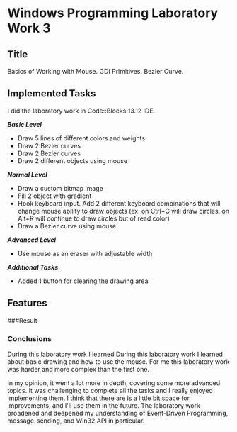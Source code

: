 
# Windows Programming Laboratory Work 3

## Title
Basics of Working with Mouse. GDI Primitives. Bezier Curve.

## Implemented Tasks
I did the laboratory work in Code::Blocks 13.12 IDE.

**_Basic Level_**
- Draw 5 lines of different colors and weights
- Draw 2 Bezier curves 
- Draw 2 Bezier curves
- Draw 2 different objects using mouse

**_Normal Level_**
- Draw a custom bitmap image 
- Fill 2 object with gradient
- Hook keyboard input. Add 2 different keyboard combinations that will change mouse ability to draw objects (ex. on Ctrl+C will draw circles, on Alt+R will continue to draw circles but of read color)
- Draw a Bezier curve using mouse
    
**_Advanced Level_**
- Use mouse as an eraser with adjustable width

**_Additional Tasks_**
- Added 1 button for clearing the drawing area

## Features

###Result

### Conclusions
During this laboratory work I learned During this laboratory work I learned about basic drawing and how to use the mouse. For me this laboratory work was harder and more complex than the first one.

In my opinion, it went a lot more in depth, covering some more advanced
topics. It was challenging to complete all the tasks and I really enjoyed implementing them. I think
that there are is a little bit space for improvements, and I'll use them in the future. The laboratory
work broadened and deepened my understanding of Event-Driven Programming, message-sending,
and Win32 API in particular.
